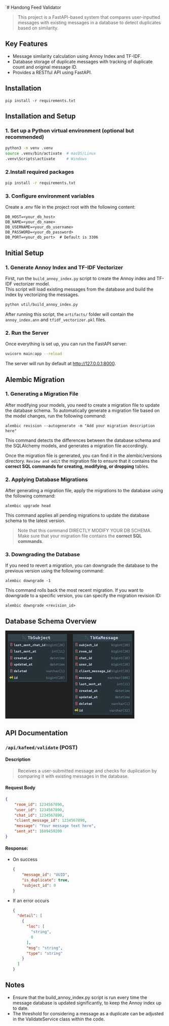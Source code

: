`# Handong Feed Validator
> This project is a FastAPI-based system that compares user-inputted messages with existing messages in a database to detect duplicates based on similarity.

## Key Features
- Message similarity calculation using Annoy Index and TF-IDF.
- Database storage of duplicate messages with tracking of duplicate count and original message ID.
- Provides a RESTful API using FastAPI.

## Installation
```shell
pip install -r requirements.txt
```

## Installation and Setup
### 1. Set up a Python virtual environment (optional but recommended)
```bash
python3 -m venv .venv
source .venv/bin/activate  # macOS/Linux
.venv\Scripts\activate     # Windows
```

### 2.Install required packages

```bash
pip install -r requirements.txt
```

### 3. Configure environment variables

Create a .env file in the project root with the following content:

```env
DB_HOST=<your_db_host>
DB_NAME=<your_db_name>
DB_USERNAME=<your_db_username>
DB_PASSWORD=<your_db_password>
DB_PORT=<your_db_port>  # Default is 3306
```

## Initial Setup
### 1. Generate Annoy Index and TF-IDF Vectorizer

First, run the `build_annoy_index.py` script to create the Annoy index and TF-IDF vectorizer model.    
This script will load existing messages from the database and build the index by vectorizing the messages.

```bash
python util/build_annoy_index.py
```
After running this script, the `artifacts/` folder will contain the `annoy_index.ann` and `tfidf_vectorizer.pkl` files.

### 2. Run the Server

Once everything is set up, you can run the FastAPI server:

```bash
uvicorn main:app --reload
```
The server will run by default at http://127.0.0.1:8000.

## Alembic Migration
### 1. Generating a Migration File
After modifying your models, you need to create a migration file to update the database schema. To automatically generate a migration file based on the model changes, run the following command:
```shell
alembic revision --autogenerate -m "Add your migration description here"
```
This command detects the differences between the database schema and the SQLAlchemy models, and generates a migration file accordingly.

Once the migration file is generated, you can find it in the alembic/versions directory. `Review and edit` the migration file to ensure that it contains the **correct SQL commands for creating, modifying, or dropping** tables.

### 2.  Applying Database Migrations
After generating a migration file, apply the migrations to the database using the following command:
```shell
alembic upgrade head
```
This command applies all pending migrations to update the database schema to the latest version.
> Note that this command DIRECTLY MODIFY YOUR DB SCHEMA.   
> Make sure that your migration file contains the **correct SQL commands**.

### 3. Downgrading the Database
If you need to revert a migration, you can downgrade the database to the previous version using the following command:
```shell
alembic downgrade -1
```
This command rolls back the most recent migration. If you want to downgrade to a specific version, you can specify the migration revision ID:
```shell
alembic downgrade <revision_id>
```


## Database Schema Overview
![ERD.png](assets/ERD.png)

## API Documentation
### `/api/kafeed/validate` (POST)
#### Description
>Receives a user-submitted message and checks for duplication by comparing it with existing messages in the database.

#### Request Body
```json
{
    "room_id": 1234567890,
    "user_id": 1234567890,
    "chat_id": 1234567890,
    "client_message_id": 1234567890,
    "message": "Your message text here",
    "sent_at": 1609459200
}
```
#### Response:
- On success
  ```json
  {
      "message_id": "UUID",
      "is_duplicate": true,
      "subject_id": 0
  }
   ```
- If an error occurs 
  ```json
  {
    "detail": [
      {
        "loc": [
          "string",
          0
        ],
        "msg": "string",
        "type": "string"
      }
    ]
  }
  ```

## Notes
- Ensure that the build_annoy_index.py script is run every time the message database is updated significantly, to keep the Annoy index up to date.
- The threshold for considering a message as a duplicate can be adjusted in the ValidateService class within the code.